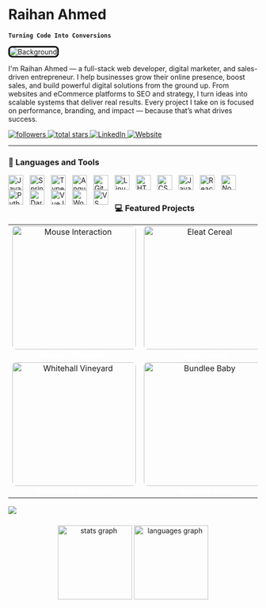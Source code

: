 # Raihan Ahmed

**`Turning Code Into Conversions`**

<img src="https://media.licdn.com/dms/image/v2/D5616AQF10tFmugBqZA/profile-displaybackgroundimage-shrink_350_1400/profile-displaybackgroundimage-shrink_350_1400/0/1738724357614?e=1752710400&v=beta&t=bE2gfD9-S1IQui_NMKduExxYi77t4tRFg0Iez86aXeQ" alt="Background" style="border: 3px solid #000; border-radius: 8px;" />

I'm Raihan Ahmed — a full-stack web developer, digital marketer, and sales-driven entrepreneur. I help businesses grow their online presence, boost sales, and build powerful digital solutions from the ground up. From websites and eCommerce platforms to SEO and strategy, I turn ideas into scalable systems that deliver real results. Every project I take on is focused on performance, branding, and impact — because that’s what drives success.

<p align="left">
  <a href="https://github.com/raihanahmedfaraz?tab=followers">
    <img alt="followers" title="Follow me on GitHub" src="https://custom-icon-badges.demolab.com/github/followers/raihanahmedfaraz?color=236ad3&labelColor=1155ba&style=for-the-badge&logo=github&label=Follow&logoColor=white"/>
  </a>
  <a href="https://github.com/raihanahmedfaraz?tab=repositories&sort=stargazers">
    <img alt="total stars" title="Total stars on GitHub" src="https://custom-icon-badges.demolab.com/github/stars/raihanahmedfaraz?color=55960c&style=for-the-badge&labelColor=488207&logo=star"/>
  </a>
  <a href="https://www.linkedin.com/in/raihanahmedfaraz/">
    <img alt="LinkedIn" title="Connect on LinkedIn" src="https://custom-icon-badges.demolab.com/badge/-LinkedIn-0A66C2?style=for-the-badge&logo=linkedin&logoColor=white"/>
  </a>
  <a href="https://raihanahmed.info">
    <img alt="Website" title="Visit My Website" src="https://custom-icon-badges.demolab.com/badge/-Portfolio-000?style=for-the-badge&logo=web&logoColor=white"/>
  </a>
</p>

---

### 🧰 Languages and Tools

<img align="left" alt="Java" width="30px" style="padding-right:10px;" src="https://cdn.jsdelivr.net/gh/devicons/devicon/icons/java/java-original.svg"/>
<img align="left" alt="Spring" width="30px" style="padding-right:10px;" src="https://cdn.jsdelivr.net/gh/devicons/devicon/icons/spring/spring-original.svg" />
<img align="left" alt="TypeScript" width="30px" style="padding-right:10px;" src="https://cdn.jsdelivr.net/gh/devicons/devicon/icons/typescript/typescript-plain.svg" />
<img align="left" alt="Angular" width="30px" style="padding-right:10px;" src="https://cdn.jsdelivr.net/gh/devicons/devicon/icons/angularjs/angularjs-plain.svg" />
<img align="left" alt="Git" width="30px" style="padding-right:10px;" src="https://cdn.jsdelivr.net/gh/devicons/devicon/icons/git/git-original.svg" />
<img align="left" alt="Linux" width="30px" style="padding-right:10px;" src="https://cdn.jsdelivr.net/gh/devicons/devicon/icons/linux/linux-original.svg" />
<img align="left" alt="HTML" width="30px" style="padding-right:10px;" src="https://cdn.jsdelivr.net/gh/devicons/devicon/icons/html5/html5-plain.svg" />
<img align="left" alt="CSS" width="30px" style="padding-right:10px;" src="https://cdn.jsdelivr.net/gh/devicons/devicon/icons/css3/css3-plain.svg" />
<img align="left" alt="JavaScript" width="30px" style="padding-right:10px;" src="https://cdn.jsdelivr.net/gh/devicons/devicon/icons/javascript/javascript-plain.svg" />
<img align="left" alt="React" width="30px" style="padding-right:10px;" src="https://cdn.jsdelivr.net/gh/devicons/devicon/icons/react/react-original.svg" />
<img align="left" alt="NodeJS" width="30px" style="padding-right:10px;" src="https://cdn.jsdelivr.net/gh/devicons/devicon/icons/nodejs/nodejs-original.svg" />
<img align="left" alt="Python" width="30px" style="padding-right:10px;" src="https://cdn.jsdelivr.net/gh/devicons/devicon/icons/python/python-plain.svg" />
<img align="left" alt="Dart" width="30px" style="padding-right:10px;" src="https://cdn.jsdelivr.net/gh/devicons/devicon/icons/dart/dart-original.svg" />
<img align="left" alt="VueJS" width="30px" style="padding-right:10px;" src="https://cdn.jsdelivr.net/gh/devicons/devicon/icons/vuejs/vuejs-original.svg" />
<img align="left" alt="WordPress" width="30px" style="padding-right:10px;" src="https://cdn.jsdelivr.net/gh/devicons/devicon/icons/wordpress/wordpress-plain.svg" />
<img align="left" alt="VS Code" width="30px" style="padding-right:10px;" src="https://cdn.jsdelivr.net/gh/devicons/devicon/icons/vscode/vscode-original.svg" />
<br />

#


### 💻 Featured Projects

<table>
  <!-- Row 1 -->
  <tr>
    <td align="center" width="260">
      <a href="https://inspirux.com" target="_blank">
        <img src="https://iili.io/36xz65G.png" width="250" style="border-radius:8px;" alt="Mouse Interaction"/>
      </a><br/>
      <b style="color:white;">Mouse Interaction</b>
    </td>
    <td align="center" width="260">
      <a href="https://eleatcereal.com" target="_blank">
        <img src="https://iili.io/36xcBrQ.md.png" width="250" style="border-radius:8px;" alt="Eleat Cereal"/>
      </a><br/>
      <b style="color:white;">Eleat Cereal</b>
    </td>
    <td align="center" width="260">
      <a href="https://www.vapesuperstore.co.uk" target="_blank">
        <img src="https://iili.io/36xXGuR.png" width="250" style="border-radius:8px;" alt="Vape Superstore"/>
      </a><br/>
      <b style="color:white;">Vape Superstore</b>
    </td>
  </tr>

  <!-- Row 2 -->
  <tr>
    <td align="center" width="260">
      <a href="https://whitehallvineyard.co.uk" target="_blank">
        <img src="https://iili.io/36xeTua.png" width="250" style="border-radius:8px;" alt="Whitehall Vineyard"/>
      </a><br/>
      <b style="color:white;">Whitehall Vineyard</b>
    </td>
    <td align="center" width="260">
      <a href="https://bundlee.co.uk" target="_blank">
        <img src="https://iili.io/36xrv1f.md.png" width="250" style="border-radius:8px;" alt="Bundlee Baby"/>
      </a><br/>
      <b style="color:white;">Bundlee Baby</b>
    </td>
    <td align="center" width="260">
      <a href="https://www.illegalpetes.com" target="_blank">
        <img src="https://iili.io/36xshV1.png" width="250" style="border-radius:8px;" alt="Illegal Pete's"/>
      </a><br/>
      <b style="color:white;">Illegal Pete's</b>
    </td>
  </tr>
</table>


[<img src="https://custom-icon-badges.demolab.com/badge/-Follow%20Me%20on%20LinkedIn-blue?style=for-the-badge&logo=linkedin&logoColor=white"/>](https://www.linkedin.com/in/raihanahmedfaraz/)


###

<div align="center">
  <img src="https://github-readme-stats.vercel.app/api?username=maurodesouza&hide_title=false&hide_rank=false&show_icons=true&include_all_commits=true&count_private=true&disable_animations=false&theme=dracula&locale=en&hide_border=false" height="150" alt="stats graph"  />
  <img src="https://github-readme-stats.vercel.app/api/top-langs?username=maurodesouza&locale=en&hide_title=false&layout=compact&card_width=320&langs_count=5&theme=dracula&hide_border=false" height="150" alt="languages graph"  />
</div>

<br clear="both">
